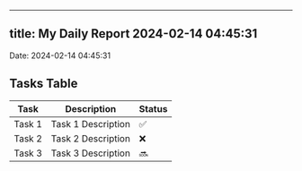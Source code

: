 
---
title: My Daily Report 2024-02-14 04:45:31
---

Date: 2024-02-14 04:45:31

## Tasks Table

| Task | Description | Status |
|------|-------------|--------|
| Task 1 | Task 1 Description | ✅ |
| Task 2 | Task 2 Description | ❌ |
| Task 3 | Task 3 Description | 🔜 |
